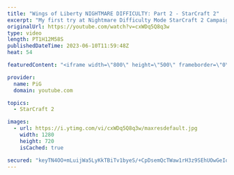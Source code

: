 ```yaml
---
title: "Wings of Liberty NIGHTMARE DIFFICULTY: Part 2 - StarCraft 2"
excerpt: "My first try at Nightmare Difficulty Mode StarCraft 2 Campaign created by GiantGrantGames and his amazing modding community. Having lots of fun with it! Here's the second part  0:00 Smash and Grab 32:42 The Evacuation  -- 🐷 Second Channel for Learning StarCraft 2: https://www.youtube.com/c/PiGRandom"
originalUrl: https://youtube.com/watch?v=cxWDq5Q8q3w
type: video
length: PT1H12M58S
publishedDateTime: 2023-06-10T11:59:48Z
heat: 54

featuredContent: "<iframe width=\"800\" height=\"500\" frameborder=\"0\" src=\"https://www.youtube.com/embed/cxWDq5Q8q3w\" allow=\"accelerometer; autoplay; encrypted-media; gyroscope; picture-in-picture\" allowfullscreen></iframe>"

provider:
  name: PiG
  domain: youtube.com

topics:
  - StarCraft 2

images:
  - url: https://i.ytimg.com/vi/cxWDq5Q8q3w/maxresdefault.jpg
    width: 1280
    height: 720
    isCached: true

secured: "keyTN4OO+mLuijWa5LyKkTBiTv1byeS/+CpDsemQcTWaw1rH3z9SEhUOwGeIorPh9Z8Cxza+qfs3EEicGrTKUTjciGYuBwWHqRpxnWJATVqvolEEKI52w57J0/xSqMJxRr7E1KBjPbQjurqLkvlYhR11D/sIPmJzCCnfezNiOmOXM/60WCN2/EaXjbH3UTjMEC+MACEGqMzA8b1xZKb+rK4Qu57OZlX0tj6HK8nAFeVS1aaqeZVtpgeQMgwMtOdKEvV+8snMiMLbiOjuhEkiGhs7cVciDGsj1jXLZQQVlNmDRTMBD3aGX/76hqTus75/GZAONCdK0769h017uhmz24Tz5D6ZS5dJgHMP3VZrnnCaj1lK2Yt+4J9SYDXO9K5cRdrMVbuKJLzqI+G++MedfAct5WD49AdHX05rUsXPSVc=;EAJELIhKPfBFdw6Eugj9kQ=="
---
```


